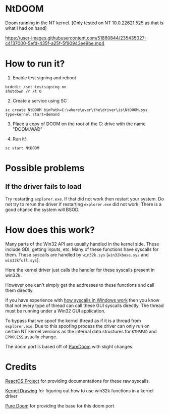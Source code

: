 # NtDOOM

Doom running in the NT kernel. [Only tested on NT 10.0.22621.525 as that is what I had on hand]

https://user-images.githubusercontent.com/51860844/235435027-c4137000-5efd-435f-a25f-5f90943ee9be.mp4



# How to run it?

1. Enable test signing and reboot

```
bcdedit /set testsigning on
shutdown /r /t 0
```

2. Create a service using SC

```
sc create NtDOOM binPath=C:\where\ever\the\driver\is\NtDOOM.sys type=kernel start=demand
```

3. Place a copy of DOOM on the root of the C: drive with the name "DOOM.WAD" 

4. Run it!

```
sc start NtDOOM
```

# Possible problems

## If the driver fails to load
Try restarting `explorer.exe`. If that did not work then restart your system. Do not try to rerun the driver if restarting `explorer.exe` did not work, There is a good chance the system will BSOD.

# How does this work?

Many parts of the Win32 API are usually handled in the kernel side. These include GDI, getting inputs, etc. Many of these functions have syscalls for them. These syscalls are handled by `win32k.sys` [`win32kbase.sys` and `win32kfull.sys`]. 

Here the kernel driver just calls the handler for these syscalls present in win32k. 

However one can't simply get the addresses to these functions and call them directly. 

If you have experience with [how syscalls in Windows work](https://alice.climent-pommeret.red/posts/a-syscall-journey-in-the-windows-kernel/) then you know that not every type of thread can call these GUI syscalls directly. The thread must be running under a Win32 GUI application. 

To bypass that we spoof the kernel thread as if it is a thread from `explorer.exe`. Due to this spoofing process the driver can only run on certain NT kernel versions as the internal data structures for `KTHREAD` and `EPROCESS` usually change.

The doom port is based off of [PureDoom](https://github.com/Daivuk/PureDOOM) with slight changes.

# Credits

[ReactOS Project](https://doxygen.reactos.org/) for providing documentations for these raw syscalls.

[Kernel Drawing](https://github.com/Sentient111/KernelDrawing) for figuring out how to use win32k functions in a kernel driver

[Pure Doom](https://github.com/Daivuk/PureDOOM) for providing the base for this doom port
